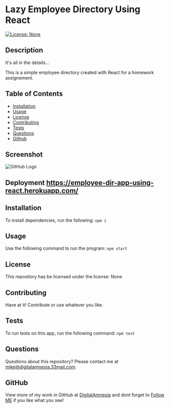 
# Lazy Employee Directory Using React
[![License: None](https://img.shields.io/badge/License-No%20License-green.svg)](#)
## Description 
It's all in the details...

This is a simple employee directory created with React for a homework assignement.

## Table of Contents
* [Installation](#installation)
* [Usage](#usage)
* [License](#license)
* [Contributing](#contributing)
* [Tests](#tests)
* [Questions](#questions)
* [Github](#github)

## Screenshot
![GitHub Logo](https://drive.google.com/uc?export=view&id=1KwYMPdXogaPRciH3oodvtWOlbKPCVZu2)

## Deployment https://employee-dir-app-using-react.herokuapp.com/

## Installation
To install dependencies, run the following:
`
npm i
`
## Usage
Use the following command to run the program:
`
npm start
`
## License
This repository has be licensed under the license:
None

## Contributing
Have at it! Contribute or use whatever you like.

## Tests
To run tests on this app, run the following command:
`
npm test
`
## Questions
Questions about this repository? Please contact me at [mike@digitalamnesia.33mail.com](mailto:mike@digitalamnesia.33mail.com). 

## GitHub
View more of my work in GitHub at [DigitalAmnesia](https://github.com/DigitalAmnesia) 
and dont forget to [Follow ME](https://github.com/login?return_to=%2FDigitalAmnesia) if you like what you see!
